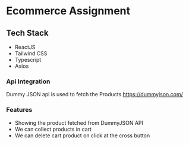 
# Ecommerce Assignment

## Tech Stack

- ReactJS
- Tailwind CSS
- Typescript
- Axios

### Api Integration

 Dummy JSON api is used to fetch the Products
 https://dummyjson.com/

### Features
- Showing the product fetched from DummyJSON API
- We can collect products in cart
- We can delete cart product on click at the cross button
